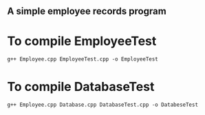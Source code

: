 ## A simple employee records program

# To compile EmployeeTest

    g++ Employee.cpp EmployeeTest.cpp -o EmployeeTest

# To compile DatabaseTest

    g++ Employee.cpp Database.cpp DatabaseTest.cpp -o DatabeseTest
